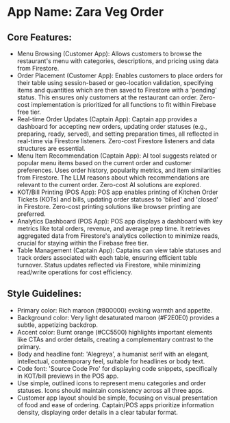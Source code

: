 # **App Name**: Zara Veg Order

## Core Features:

- Menu Browsing (Customer App): Allows customers to browse the restaurant's menu with categories, descriptions, and pricing using data from Firestore.
- Order Placement (Customer App): Enables customers to place orders for their table using session-based or geo-location validation, specifying items and quantities which are then saved to Firestore with a 'pending' status. This ensures only customers at the restaurant can order. Zero-cost implementation is prioritized for all functions to fit within Firebase free tier.
- Real-time Order Updates (Captain App): Captain app provides a dashboard for accepting new orders, updating order statuses (e.g., preparing, ready, served), and setting preparation times, all reflected in real-time via Firestore listeners. Zero-cost Firestore listeners and data structures are essential.
- Menu Item Recommendation (Captain App): AI tool suggests related or popular menu items based on the current order and customer preferences. Uses order history, popularity metrics, and item similarities from Firestore. The LLM reasons about which recommendations are relevant to the current order. Zero-cost AI solutions are explored.
- KOT/Bill Printing (POS App): POS app enables printing of Kitchen Order Tickets (KOTs) and bills, updating order statuses to 'billed' and 'closed' in Firestore. Zero-cost printing solutions like browser printing are preferred.
- Analytics Dashboard (POS App): POS app displays a dashboard with key metrics like total orders, revenue, and average prep time. It retrieves aggregated data from Firestore's analytics collection to minimize reads, crucial for staying within the Firebase free tier.
- Table Management (Captain App): Captains can view table statuses and track orders associated with each table, ensuring efficient table turnover. Status updates reflected via Firestore, while minimizing read/write operations for cost efficiency.

## Style Guidelines:

- Primary color: Rich maroon (#800000) evoking warmth and appetite.
- Background color: Very light desaturated maroon (#F2E0E0) provides a subtle, appetizing backdrop.
- Accent color: Burnt orange (#CC5500) highlights important elements like CTAs and order details, creating a complementary contrast to the primary.
- Body and headline font: 'Alegreya', a humanist serif with an elegant, intellectual, contemporary feel, suitable for headlines or body text.
- Code font: 'Source Code Pro' for displaying code snippets, specifically in KOT/bill previews in the POS app.
- Use simple, outlined icons to represent menu categories and order statuses.  Icons should maintain consistency across all three apps.
- Customer app layout should be simple, focusing on visual presentation of food and ease of ordering.  Captain/POS apps prioritize information density, displaying order details in a clear tabular format.